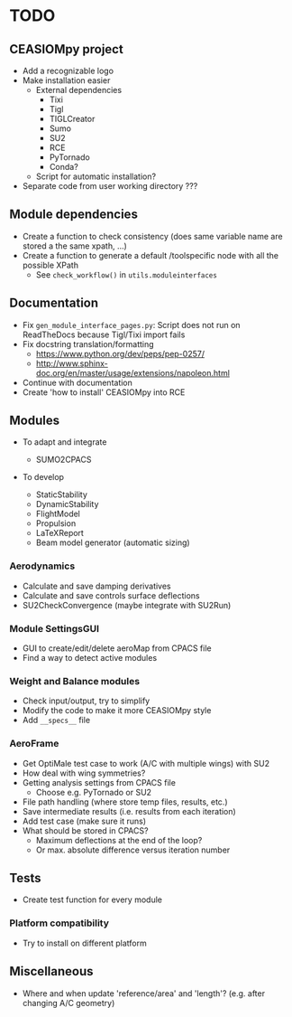 # TODO

## CEASIOMpy project
* Add a recognizable logo
* Make installation easier
    * External dependencies
        * Tixi
        * Tigl
        * TIGLCreator
        * Sumo
        * SU2
        * RCE
        * PyTornado
        * Conda?
    * Script for automatic installation?
* Separate code from user working directory ???

## Module dependencies
* Create a function to check consistency (does same variable name are stored a the same xpath, ...)
* Create a function to generate a default /toolspecific node with all the possible XPath
    * See `check_workflow()` in `utils.moduleinterfaces`

## Documentation
* Fix `gen_module_interface_pages.py`: Script does not run on ReadTheDocs because Tigl/Tixi import fails
* Fix docstring translation/formatting
    * https://www.python.org/dev/peps/pep-0257/
    * http://www.sphinx-doc.org/en/master/usage/extensions/napoleon.html
* Continue with documentation
* Create 'how to install' CEASIOMpy into RCE

## Modules
* To adapt and integrate
    * SUMO2CPACS

* To develop
    * StaticStability
    * DynamicStability
    * FlightModel
    * Propulsion
    * LaTeXReport
    * Beam model generator (automatic sizing)

### Aerodynamics
* Calculate and save damping derivatives
* Calculate and save controls surface deflections
* SU2CheckConvergence (maybe integrate with SU2Run)

### Module SettingsGUI
* GUI to create/edit/delete aeroMap from CPACS file
* Find a way to detect active modules

### Weight and Balance modules
* Check input/output, try to simplify
* Modify the code to make it more CEASIOMpy style
* Add `__specs__` file

### AeroFrame
* Get OptiMale test case to work (A/C with multiple wings) with SU2
* How deal with wing symmetries?
* Getting analysis settings from CPACS file
    * Choose e.g. PyTornado or SU2
* File path handling (where store temp files, results, etc.)
* Save intermediate results (i.e. results from each iteration)
* Add test case (make sure it runs)
* What should be stored in CPACS?
    * Maximum deflections at the end of the loop?
    * Or max. absolute difference versus iteration number

## Tests
* Create test function for every module

### Platform compatibility
* Try to install on different platform

## Miscellaneous
* Where and when update 'reference/area' and 'length'? (e.g. after changing A/C geometry)
